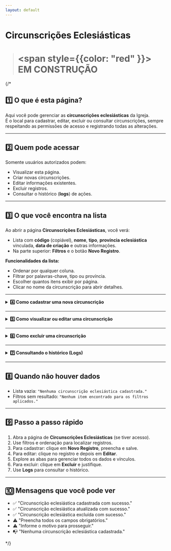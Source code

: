 ```yaml
---
layout: default
---
```


#  Circunscrições Eclesiásticas

>#  <span style={{color: "red" }}>  EM CONSTRUÇÃO </span>

{/*

## 1️⃣ O que é esta página?

Aqui você pode gerenciar as **circunscrições eclesiásticas** da Igreja.  
É o local para cadastrar, editar, excluir ou consultar circunscrições, sempre respeitando as permissões de acesso e registrando todas as alterações.



---

## 2️⃣ Quem pode acessar

Somente usuários autorizados podem:
- Visualizar esta página.
- Criar novas circunscrições.
- Editar informações existentes.
- Excluir registros.
- Consultar o histórico (**logs**) de ações.


---


## 3️⃣ O que você encontra na lista

Ao abrir a página **Circunscrições Eclesiásticas**, você verá:
- Lista com **código** (copiável), **nome**, **tipo**, **província eclesiástica** vinculada, **data de criação** e outras informações.
- Na parte superior: **Filtros** e o botão **Novo Registro**.

**Funcionalidades da lista:**
- Ordenar por qualquer coluna.
- Filtrar por palavras-chave, tipo ou província.
- Escolher quantos itens exibir por página.
- Clicar no nome da circunscrição para abrir detalhes.



---

<details>
<summary><strong>4️⃣ Como cadastrar uma nova circunscrição</strong></summary>

1. Clique em **Novo Registro**.  
2. Preencha todos os campos obrigatórios:
   - Nome
   - Tipo
   - Província Eclesiástica
   - Data de criação
   - Outros campos específicos do cadastro
3. Clique em **Salvar**.

</details>

---

<details>
<summary><strong>5️⃣ Como visualizar ou editar uma circunscrição</strong></summary>

- Ao clicar em uma circunscrição na lista, você terá acesso a botões para **Mudar status**, **Excluir** e **Editar**.

- Ao clicar em **Editar**, verá os seguintes campos e abas:

### **Campos principais**
- Nome
- Tipo
- Província Eclesiástica
- Data de criação
- Outros campos administrativos

---

### **Abas disponíveis**
1. **Dados Gerais**  
   - Histórico  
   - Descrição da situação geográfica  
   - Superfície  
   - População  
   - Densidade demográfica  
   - Origem dos dados  
   - Municípios

2. **Organograma**  
   - Visualização hierárquica da CE.  
   - Permite **zoom**, **movimentação**, **expansão** de nós e até **exclusão** da CE.

3. **Contatos**  
   - E-mails  
   - Telefones  
   - Redes sociais  
   - Sites

4. **Funções**   
   - Gerenciar cargos e responsáveis.  
   - Movimentar, adicionar ou excluir funções.  
   - Adicionar funções passadas com datas de início e fim.  
   - Filtros por status, data, tipo e responsável.

5. **Dados Extras**  
   - Observações  
   - Anexos (documentos, imagens, arquivos relacionados)

6. **Instituições Vinculadas**  
   - Lista de instituições associadas  
   - Links diretos para acessar a página de cada instituição

</details>

---

<details>
<summary><strong>6️⃣ Como excluir uma circunscrição</strong></summary>

1. Selecione a circunscrição que deseja excluir.  
2. Clique em **Excluir**.  
3. Informe o motivo.  
4. Confirme a exclusão.

</details>

---

<details>
<summary><strong>7️⃣ Consultando o histórico (Logs)</strong></summary>

O histórico mostra:
- Data e hora da ação
- Usuário responsável
- Tipo de ação (cadastro, edição, exclusão)
- Motivo informado

**Como acessar:**
- Na lista de circunscrições: botão **Log's** ao lado do registro.
- Dentro do formulário aberto: botão **Log's** no topo.

</details>

---


## 8️⃣ Quando não houver dados

- Lista vazia: `"Nenhuma circunscrição eclesiástica cadastrada."`  
- Filtros sem resultado: `"Nenhum item encontrado para os filtros aplicados."`



---


## 9️⃣ Passo a passo rápido

1. Abra a página de **Circunscrições Eclesiásticas** (se tiver acesso).  
2. Use filtros e ordenação para localizar registros.  
3. Para cadastrar: clique em **Novo Registro**, preencha e salve.  
4. Para editar: clique no registro e depois em **Editar**.  
5. Explore as abas para gerenciar todos os dados e vínculos.  
6. Para excluir: clique em **Excluir** e justifique.  
7. Use **Logs** para consultar o histórico.



---

## 🔟 Mensagens que você pode ver

- ✅ "Circunscrição eclesiástica cadastrada com sucesso."  
- ✅ "Circunscrição eclesiástica atualizada com sucesso."  
- ✅ "Circunscrição eclesiástica excluída com sucesso."  
- ⚠️ "Preencha todos os campos obrigatórios."  
- ⚠️ "Informe o motivo para prosseguir."  
- 📭 "Nenhuma circunscrição eclesiástica cadastrada."

*/}
